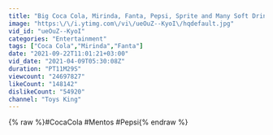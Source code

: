 ```yaml
---
title: "Big Coca Cola, Mirinda, Fanta, Pepsi, Sprite and Many Soft Drinks vs Different Mentos Underground"
image: "https:\/\/i.ytimg.com\/vi\/ueOuZ--KyoI\/hqdefault.jpg"
vid_id: "ueOuZ--KyoI"
categories: "Entertainment"
tags: ["Coca Cola","Mirinda","Fanta"]
date: "2021-09-22T11:01:21+03:00"
vid_date: "2021-04-09T05:30:08Z"
duration: "PT11M29S"
viewcount: "24697827"
likeCount: "148142"
dislikeCount: "54920"
channel: "Toys King"
---
```

{% raw %}#CocaCola #Mentos #Pepsi{% endraw %}

